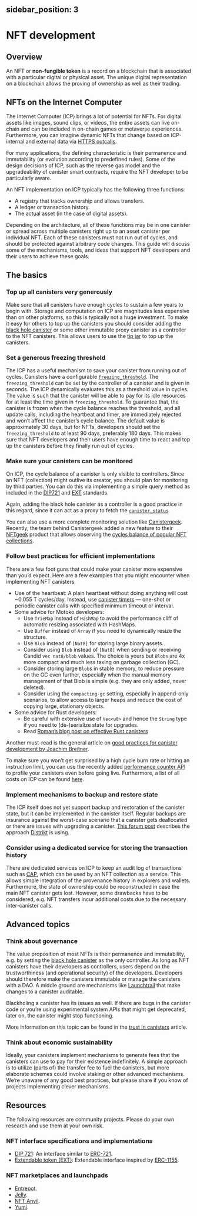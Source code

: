 
sidebar_position: 3
---
# NFT development

## Overview

An NFT or **non-fungible token** is a record on a blockchain that is associated with a particular digital or physical asset. The unique digital representation on a blockchain allows the proving of ownership as well as their trading. 

## NFTs on the Internet Computer

The Internet Computer (ICP) brings a lot of potential for NFTs. For digital assets like images, sound clips, or videos, the entire assets can live on-chain and can be included in on-chain games or metaverse experiences. Furthermore, you can imagine dynamic NFTs that change based on ICP-internal and external data via [HTTPS outcalls](/https-outcalls).

For many applications, the defining characteristic is their permanence and immutability (or evolution according to predefined rules). Some of the design decisions of ICP, such as the reverse gas model and the upgradeability of canister smart contracts, require the NFT developer to be particularly aware.

An NFT implementation on ICP typically has the following three functions:

-  A registry that tracks ownership and allows transfers.
-  A ledger or transaction history.
-  The actual asset (in the case of digital assets).

Depending on the architecture, all of these functions may be in one canister or spread across multiple canisters right up to an asset canister per individual NFT. Each of these canisters must not run out of cycles, and should be protected against arbitrary code changes. This guide will discuss some of the mechanisms, tools, and ideas that support NFT developers and their users to achieve these goals.


## The basics

### Top up all canisters very generously

Make sure that all canisters have enough cycles to sustain a few years to begin with. Storage and computation on ICP are magnitudes less expensive than on other platforms, so this is typically not a huge investment. To make it easy for others to top up the canisters you should consider adding the [black hole canister](https://github.com/ninegua/ic-blackhole) or some other immutable proxy canister as a controller to the NFT canisters. This allows users to use the [tip jar](https://k25co-pqaaa-aaaab-aaakq-cai.icp0.io/) to top up the canisters.


### Set a generous freezing threshold

The ICP has a useful mechanism to save your canister from running out of cycles. Canisters have a configurable [`freezing_threshold`](/references/ic-interface-spec.md#ic-create_canister). The `freezing_threshold` can be set by the controller of a canister and is given in seconds. The ICP dynamically evaluates this as a threshold value in cycles. The value is such that the canister will be able to pay for its idle resources for at least the time given in `freezing_threshold`. To guarantee that, the canister is frozen when the cycle balance reaches the threshold, and all update calls, including the heartbeat and timer, are immediately rejected and won’t affect the canister’s cycle balance. The default value is approximately 30 days, but for NFTs, developers should set the `freezing_threshold` to at least 90 days, preferably 180 days. This makes sure that NFT developers and their users have enough time to react and top up the canisters before they finally run out of cycles.


### Make sure your canisters can be monitored

On ICP, the cycle balance of a canister is only visible to controllers. Since an NFT (collection) might outlive its creator, you should plan for monitoring by third parties. You can do this via implementing a simple query method as included in the [DIP721](https://github.com/Psychedelic/DIP721/blob/064b04fbaf0429bf9fefdc0663d53fae033be0f9/src/main.rs#L450) and [EXT](https://github.com/Toniq-Labs/extendable-token/blob/86eabb7336ea259876be9be830fb69b03046ea14/examples/erc721.mo#L254) standards.

Again, adding the black hole canister as a controller is a good practice in this regard, since it can act as a proxy to fetch the [`canister_status`](/references/ic-interface-spec.md#c-canister_status). 

You can also use a more complete monitoring solution like [Canistergeek](https://canistergeek.app/). Recently, the team behind Canistergeek added a new feature to their [NFTgeek](https://t5t44-naaaa-aaaah-qcutq-cai.raw.icp0.io/) product that allows observing the [cycles balance of popular NFT collections](https://t5t44-naaaa-aaaah-qcutq-cai.raw.icp0.io/cycles). 



### Follow best practices for efficient implementations

There are a few foot guns that could make your canister more expensive than you’d expect. Here are a few examples that you might encounter when implementing NFT canisters.

* Use of the heartbeat: A plain heartbeat without doing anything will cost ~0.055 T cycles/day. Instead, use [canister timers](/developer-docs/backend/periodic-tasks.md) &mdash; one-shot or periodic canister calls with specified minimum timeout or interval.
* Some advice for Motoko developers: 
    * Use `TrieMap` instead of `HashMap` to avoid the performance cliff of automatic resizing associated with HashMaps.
    * Use `Buffer` instead of `Array` if you need to dynamically resize the structure.
    * Use `Blob` instead of `[Nat8]` for storing large binary assets.
    * Consider using `Blob` instead of `[Nat8]` when sending or receiving Candid `vec nat8/blob` values. The choice is yours but `Blobs` are 4x more compact and much less taxing on garbage collection (GC).
    * Consider storing large `Blob`s in stable memory, to reduce pressure on the GC even further, especially when the manual memory management of that Blob is simple (e.g. they are only added, never deleted).
    * Consider using the `compacting-gc` setting, especially in append-only scenarios, to allow access to larger heaps and reduce the cost of copying large, stationary objects.
* Some advice for Rust developers:
    * Be careful with extensive use of `Vec<u8>` and hence the `String` type if you need to (de-)serialize state for upgrades.
    * Read [Roman’s blog post on effective Rust canisters](https://mmapped.blog/posts/01-effective-rust-canisters.html)

Another must-read is the general article on [good practices for canister development by Joachim Breitner](https://www.joachim-breitner.de/blog/788-How_to_audit_an_Internet_Computer_canister). 

To make sure you won’t get surprised by a high cycle burn rate or hitting an instruction limit, you can use the recently added [performance counter API](https://forum.dfinity.org/t/introducing-performance-counter-on-the-internet-computer/14027) to profile your canisters even before going live. Furthermore, a list of all costs on ICP can be found [here](../gas-cost.md). 


### Implement mechanisms to backup and restore state

The ICP itself does not yet support backup and restoration of the canister state, but it can be implemented in the canister itself. Regular backups are insurance against the worst-case scenario that a canister gets deallocated or there are issues with upgrading a canister. [This forum post](https://forum.dfinity.org/t/backup-restore-function-for-a-canister/12849/3) describes the approach [Distrikt](https://distrikt.app) is using.


### Consider using a dedicated service for storing the transaction history 

There are dedicated services on ICP to keep an audit log of transactions such as [CAP](https://cap.ooo/), which can be used by an NFT collection as a service. This allows simple integration of the provenance history in explorers and wallets. 
Furthermore, the state of ownership could be reconstructed in case the main NFT canister gets lost. However, some drawbacks have to be considered, e.g. NFT transfers incur additional costs due to the necessary inter-canister calls. 

## Advanced topics

### Think about governance

The value proposition of most NFTs is their permanence and immutability, e.g. by setting the [black hole canister](https://github.com/ninegua/ic-blackhole) as the only controller. As long as NFT canisters have their developers as controllers, users depend on the trustworthiness (and operational security) of the developers. Developers should therefore make the canisters immutable or manage the canisters with a DAO. A middle ground are mechanisms like [Launchtrail](https://devpost.com/software/launch-trail) that make changes to a canister auditable.

Blackholing a canister has its issues as well. If there are bugs in the canister code or you’re using experimental system APIs that might get deprecated, later on, the canister might stop functioning. 

More information on this topic can be found in the [trust in canisters](/concepts/trust-in-canisters.md) article.


### Think about economic sustainability

Ideally, your canisters implement mechanisms to generate fees that the canisters can use to pay for their existence indefinitely. A simple approach is to utilize (parts of) the transfer fee to fuel the canisters, but more elaborate schemes could involve staking or other advanced mechanisms. We’re unaware of any good best practices, but please share if you know of projects implementing clever mechanisms.


## Resources

The following resources are community projects. Please do your own research and use them at your own risk.

### NFT interface specifications and implementations

- [DIP 721](https://github.com/Psychedelic/DIP721): An interface similar to [ERC-721](https://eips.ethereum.org/EIPS/eip-721).
- [Extendable token (EXT)](https://github.com/Toniq-Labs/extendable-token): Extendable interface inspired by [ERC-1155](https://eips.ethereum.org/EIPS/eip-1155).

### NFT marketplaces and launchpads

- [Entrepot](https://entrepot.app/).
- [Jelly](https://jelly.xyz/).
- [NFT Anvil](https://nftanvil.com/).
- [Yumi](https://tppkg-ziaaa-aaaal-qatrq-cai.raw.icp0.io/).






